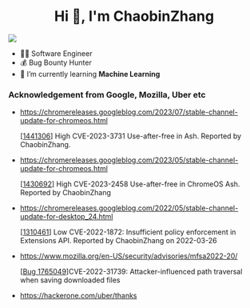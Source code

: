 <h1 align="center">Hi 👋, I'm ChaobinZhang</h1>

![](https://komarev.com/ghpvc/?username=zhchbin&color=blue&label=Profile%20views&style=flat)

- 👨‍💻 Software Engineer 
- 💰 Bug Bounty Hunter
- 🌱 I’m currently learning **Machine Learning**

### Acknowledgement from Google, Mozilla, Uber etc 

- https://chromereleases.googleblog.com/2023/07/stable-channel-update-for-chromeos.html

    [[1441306](https://bugs.chromium.org/p/chromium/issues/detail?id=1441306)] High CVE-2023-3731 Use-after-free in Ash. Reported by ChaobinZhang.

- https://chromereleases.googleblog.com/2023/05/stable-channel-update-for-chromeos.html

    [[1430692](https://bugs.chromium.org/p/chromium/issues/detail?id=1430692)] High CVE-2023-2458 Use-after-free in ChromeOS Ash. Reported by ChaobinZhang

- https://chromereleases.googleblog.com/2022/05/stable-channel-update-for-desktop_24.html

    [[1310461](https://bugs.chromium.org/p/chromium/issues/detail?id=1310461)] Low CVE-2022-1872: Insufficient policy enforcement in Extensions API. Reported by ChaobinZhang on 2022-03-26

- https://www.mozilla.org/en-US/security/advisories/mfsa2022-20/

    [[Bug 1765049](https://bugzilla.mozilla.org/show_bug.cgi?id=1765049)]CVE-2022-31739: Attacker-influenced path traversal when saving downloaded files

- https://hackerone.com/uber/thanks
